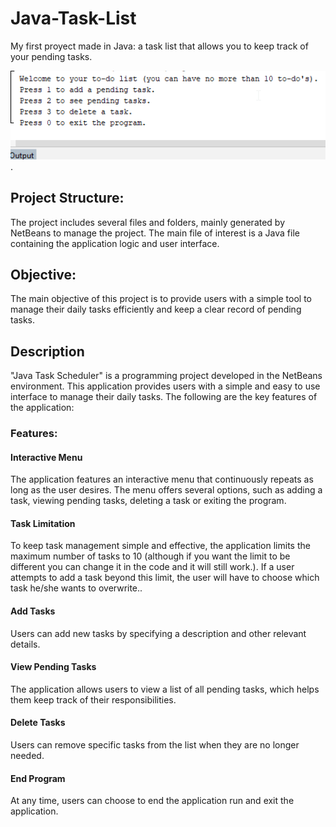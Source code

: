Java-Task-List
================
My first proyect made in Java: a task list that allows you to keep track of your pending tasks.

<img src="Menu.png" alt="Menu" width="800px">.

## Project Structure:

The project includes several files and folders, mainly generated by NetBeans to manage the project. The main file of interest is a Java file containing the application logic and user interface.

## Objective:

The main objective of this project is to provide users with a simple tool to manage their daily tasks efficiently and keep a clear record of pending tasks.

## Description

"Java Task Scheduler" is a programming project developed in the NetBeans environment. This application provides users with a simple and easy to use interface to manage their daily tasks. The following are the key features of the application:

### Features: 

#### Interactive Menu 

The application features an interactive menu that continuously repeats as long as the user desires. The menu offers several options, such as adding a task, viewing pending tasks, deleting a task or exiting the program.

#### Task Limitation

To keep task management simple and effective, the application limits the maximum number of tasks to 10 (although if you want the limit to be different you can change it in the code and it will still work.). If a user attempts to add a task beyond this limit, the user will have to choose which task he/she wants to overwrite..

#### Add Tasks

Users can add new tasks by specifying a description and other relevant details.

#### View Pending Tasks

The application allows users to view a list of all pending tasks, which helps them keep track of their responsibilities.

#### Delete Tasks

Users can remove specific tasks from the list when they are no longer needed.

#### End Program

At any time, users can choose to end the application run and exit the application.
